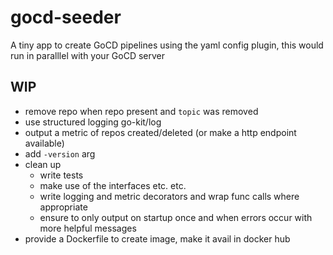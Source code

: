# gocd-seeder
A tiny app to create GoCD pipelines using the yaml config plugin, this would run in paralllel with your GoCD server


## WIP

- remove repo when repo present and `topic` was removed
- use structured logging go-kit/log
- output a metric of repos created/deleted (or make a http endpoint available)
- add `-version` arg
- clean up
  - write tests
  - make use of the interfaces etc. etc.
  - write logging and metric decorators and wrap func calls where appropriate
  - ensure to only output on startup once and when errors occur with more helpful messages
- provide a Dockerfile to create image, make it avail in docker hub